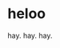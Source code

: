 <!--
title: hello new
tags: a, b, c
publishStatus: draft
license: cc-40-by-nd
notifyFollowers: true
-->

# heloo

hay.
hay.
hay.